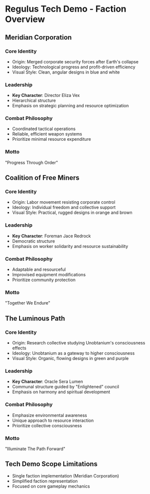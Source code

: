 # Regulus Tech Demo - Faction Overview

## Meridian Corporation

### Core Identity
- Origin: Merged corporate security forces after Earth's collapse
- Ideology: Technological progress and profit-driven efficiency
- Visual Style: Clean, angular designs in blue and white

### Leadership
- **Key Character**: Director Eliza Vex
- Hierarchical structure
- Emphasis on strategic planning and resource optimization

### Combat Philosophy
- Coordinated tactical operations
- Reliable, efficient weapon systems
- Prioritize minimal resource expenditure

### Motto
"Progress Through Order"

## Coalition of Free Miners

### Core Identity
- Origin: Labor movement resisting corporate control
- Ideology: Individual freedom and collective support
- Visual Style: Practical, rugged designs in orange and brown

### Leadership
- **Key Character**: Foreman Jace Redrock
- Democratic structure
- Emphasis on worker solidarity and resource sustainability

### Combat Philosophy
- Adaptable and resourceful
- Improvised equipment modifications
- Prioritize community protection

### Motto
"Together We Endure"

## The Luminous Path

### Core Identity
- Origin: Research collective studying Unobtanium's consciousness effects
- Ideology: Unobtanium as a gateway to higher consciousness
- Visual Style: Organic, flowing designs in green and purple

### Leadership
- **Key Character**: Oracle Sera Lumen
- Communal structure guided by "Enlightened" council
- Emphasis on harmony and spiritual development

### Combat Philosophy
- Emphasize environmental awareness
- Unique approach to resource interaction
- Prioritize collective consciousness

### Motto
"Illuminate The Path Forward"

## Tech Demo Scope Limitations
- Single faction implementation (Meridian Corporation)
- Simplified faction representation
- Focused on core gameplay mechanics
